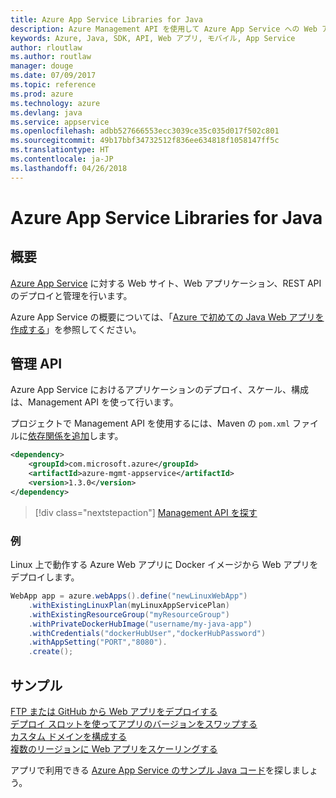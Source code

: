 ```yaml
---
title: Azure App Service Libraries for Java
description: Azure Management API を使用して Azure App Service への Web アプリのデプロイを自動化します。
keywords: Azure, Java, SDK, API, Web アプリ, モバイル, App Service
author: rloutlaw
ms.author: routlaw
manager: douge
ms.date: 07/09/2017
ms.topic: reference
ms.prod: azure
ms.technology: azure
ms.devlang: java
ms.service: appservice
ms.openlocfilehash: adbb527666553ecc3039ce35c035d017f502c801
ms.sourcegitcommit: 49b17bbf34732512f836ee634818f1058147ff5c
ms.translationtype: HT
ms.contentlocale: ja-JP
ms.lasthandoff: 04/26/2018
---
```

# <a name="azure-app-service-libraries-for-java"></a>Azure App Service Libraries for Java

## <a name="overview"></a>概要

[Azure App Service](/azure/app-service) に対する Web サイト、Web アプリケーション、REST API のデプロイと管理を行います。

Azure App Service の概要については、「[Azure で初めての Java Web アプリを作成する](/azure/app-service-web/app-service-web-get-started-java)」を参照してください。

## <a name="management-api"></a>管理 API

Azure App Service におけるアプリケーションのデプロイ、スケール、構成は、Management API を使って行います。

プロジェクトで Management API を使用するには、Maven の `pom.xml` ファイルに[依存関係を追加](https://maven.apache.org/guides/getting-started/index.html#How_do_I_use_external_dependencies)します。

```XML
<dependency>
    <groupId>com.microsoft.azure</groupId>
    <artifactId>azure-mgmt-appservice</artifactId>
    <version>1.3.0</version>
</dependency>
```   

> [!div class="nextstepaction"]
> [Management API を探す](/java/api/overview/azure/appservice/management)

### <a name="example"></a>例

Linux 上で動作する Azure Web アプリに Docker イメージから Web アプリをデプロイします。

```java
WebApp app = azure.webApps().define("newLinuxWebApp")
    .withExistingLinuxPlan(myLinuxAppServicePlan)
    .withExistingResourceGroup("myResourceGroup")
    .withPrivateDockerHubImage("username/my-java-app")
    .withCredentials("dockerHubUser","dockerHubPassword")
    .withAppSetting("PORT","8080").
    .create();
```

## <a name="samples"></a>サンプル

[FTP または GitHub から Web アプリをデプロイする][1]  
[デプロイ スロットを使ってアプリのバージョンをスワップする][2]  
[カスタム ドメインを構成する][3]   
[複数のリージョンに Web アプリをスケーリングする][4]   

アプリで利用できる [Azure App Service のサンプル Java コード](https://azure.microsoft.com/resources/samples/?platform=java&term=appservice)を探しましょう。

[1]: ../docs-ref-conceptual/java-sdk-configure-webapp-sources.md
[2]: https://azure.microsoft.com/resources/samples/app-service-java-manage-staging-and-production-slots-for-web-apps/
[3]: https://azure.microsoft.com/resources/samples/app-service-java-manage-web-apps-with-custom-domains/
[4]: https://azure.microsoft.com/resources/samples/app-service-java-scale-web-apps-on-linux/

